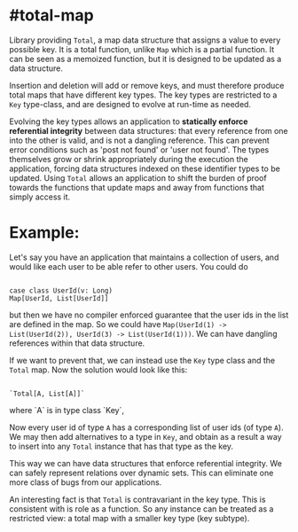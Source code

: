 #total-map
===========

Library providing `Total`, a map data structure that assigns a value to every possible key.
It is a total function, unlike `Map` which is a partial function. It can be seen as a memoized function, but
it is designed to be updated as a data structure.

Insertion and deletion will add or remove keys, and must therefore produce total maps that have different key types.
The key types are restricted to a `Key` type-class, and are designed to evolve at run-time as needed.

Evolving the key types allows an application to **statically enforce referential integrity** between data structures: that
every reference from one into the other is valid, and is not a dangling reference. This can prevent error conditions
such as 'post not found' or 'user not found'. The types themselves grow or shrink appropriately during the execution the application, 
forcing data structures indexed on these identifier types to be updated. Using `Total` allows an application to shift the burden of proof towards
the functions that update maps and away from functions that simply access it.

# Example:

Let's say you have an application that maintains a collection of users, 
and would like each user to be able refer to other users. You could do 
<pre><code>
case class UserId(v: Long)
Map[UserId, List[UserId]]
</code></pre>
but then we have no compiler enforced guarantee that the user ids in the list are defined in the map. 
So we could have `Map(UserId(1) -> List(UserId(2)), UserId(3) -> List(UserId(1)))`.
We can have dangling references within that data structure.

If we want to prevent that, we can instead use the `Key` type class and the `Total` map.
Now the solution would look like this:
<pre><code>
`Total[A, List[A]]`
</code></pre>where `A` is in type class `Key`,
Now every user id of type `A` has a corresponding list of user ids (of type `A`). 
We may then add alternatives to a type in `Key`, and obtain as a result a way to insert into any `Total`
instance that has that type as the key.

This way we can have data structures that enforce referential integrity. 
We can safely represent relations over dynamic sets.
This can eliminate one more class of bugs from our applications.

An interesting fact is that `Total` is contravariant in the key type. This is consistent with is role as a function. So any instance can be
treated as a restricted view: a total map with a smaller key type (key subtype).
 

<!---
# How it works
The type class `Key[A]` admits types `A` that are meant to be used as identifiers. 
These are extensible disjunctions of Unit (trees of `Either`/`Unit`/`Nothing`). 
An insertion function is provided that goes from a type in this class to one that is a 
similar disjunction but has one more alternative.

Note that some types in `Key` are not be extensible into super types The Unit type is such an example. This library also provides a
more restrictive type-class `Id` that only contains types that can be extended into super types.
--->

